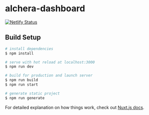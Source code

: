 # alchera-dashboard
[![Netlify Status](https://api.netlify.com/api/v1/badges/e0ec2a4c-6f56-47ee-9e9a-d705914e5fc5/deploy-status)](https://app.netlify.com/sites/alchera/deploys)

## Build Setup

```bash
# install dependencies
$ npm install

# serve with hot reload at localhost:3000
$ npm run dev

# build for production and launch server
$ npm run build
$ npm run start

# generate static project
$ npm run generate
```

For detailed explanation on how things work, check out [Nuxt.js docs](https://nuxtjs.org).
